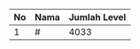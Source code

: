 | No | Nama            | Jumlah Level |
|----|-----------------|--------------|
| 1  | #    |    4033        |
